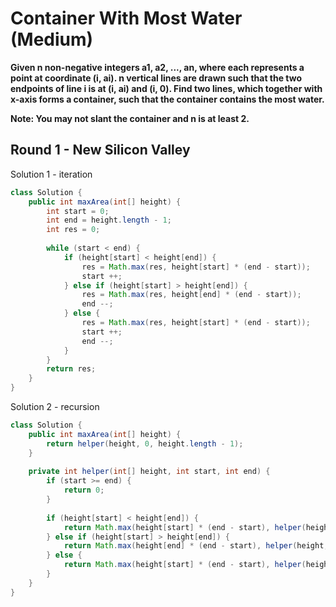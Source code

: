 # Container With Most Water (Medium)

**Given n non-negative integers a1, a2, ..., an, where each represents a point at coordinate (i, ai). n vertical lines are drawn such that the two endpoints of line i is at (i, ai) and (i, 0). Find two lines, which together with x-axis forms a container, such that the container contains the most water.**

**Note: You may not slant the container and n is at least 2.**

## Round 1 - New Silicon Valley

Solution 1 - iteration
```java
class Solution {
    public int maxArea(int[] height) {
        int start = 0;
        int end = height.length - 1;
        int res = 0;
        
        while (start < end) {
            if (height[start] < height[end]) {
                res = Math.max(res, height[start] * (end - start));
                start ++;
            } else if (height[start] > height[end]) {
                res = Math.max(res, height[end] * (end - start));
                end --;
            } else {
                res = Math.max(res, height[start] * (end - start));
                start ++;
                end --;
            }
        }
        return res;
    }
}
```

Solution 2 - recursion
```java
class Solution {
    public int maxArea(int[] height) {
        return helper(height, 0, height.length - 1);
    }
    
    private int helper(int[] height, int start, int end) {
        if (start >= end) {
            return 0;
        }
        
        if (height[start] < height[end]) {
            return Math.max(height[start] * (end - start), helper(height, start + 1, end));
        } else if (height[start] > height[end]) {
            return Math.max(height[end] * (end - start), helper(height, start, end - 1));
        } else {
            return Math.max(height[start] * (end - start), helper(height, start + 1, end - 1));
        }
    }
}
```
